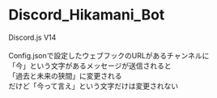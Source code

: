 # Discord_Hikamani_Bot
Discord.js V14
<br>
<br>
Config.jsonで設定したウェブフックのURLがあるチャンネルに
<br>
「今」という文字があるメッセージが送信されると
<br>
「過去と未来の狭間」に変更される
<br>
だけど「今って言え」という文字だけは変更されない
